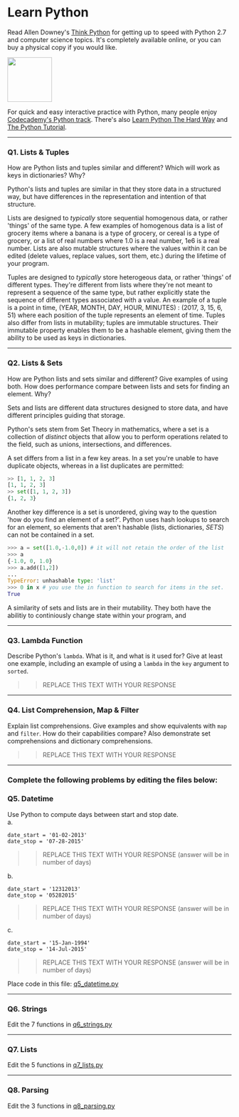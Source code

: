 # Learn Python

Read Allen Downey's [Think Python](http://www.greenteapress.com/thinkpython/) for getting up to speed with Python 2.7 and computer science topics. It's completely available online, or you can buy a physical copy if you would like.

<a href="http://www.greenteapress.com/thinkpython/"><img src="img/think_python.png" style="width: 100px;" target="_blank"></a>

For quick and easy interactive practice with Python, many people enjoy [Codecademy's Python track](http://www.codecademy.com/en/tracks/python). There's also [Learn Python The Hard Way](http://learnpythonthehardway.org/book/) and [The Python Tutorial](https://docs.python.org/2/tutorial/).

---

### Q1. Lists &amp; Tuples

How are Python lists and tuples similar and different? Which will work as keys in dictionaries? Why?

Python's lists and tuples are similar in that they store data in a structured way, but have differences in the representation and intention of that structure. 

Lists are designed to *typically* store sequential homogenous data, or rather 'things' of the same type. A few examples of homogenous data is a list of grocery items where a banana is a type of grocery, or cereal is a type of grocery, or a list of real numbers where 1.0 is a real number, 1e6 is a real number. Lists are also mutable structures where the values within it can be edited (delete values, replace values, sort them, etc.)  during the lifetime of your program.

Tuples are designed to *typically* store heterogeous data, or rather 'things' of different types. They're different from lists where they're not meant to represent a sequence of the same type, but rather explicitly state the sequence of different types associated with a value. An example of a tuple is a point in time, (YEAR, MONTH, DAY, HOUR, MINUTES) : (2017, 3, 15, 6, 51) where each position of the tuple represents an element of time. Tuples also differ from lists in mutability; tuples are immutable structures. Their immutable property enables them to be a hashable element, giving them the ability to be used as keys in dictionaries.

---

### Q2. Lists &amp; Sets

How are Python lists and sets similar and different? Give examples of using both. How does performance compare between lists and sets for finding an element. Why?

Sets and lists are different data structures designed to store data, and have different principles guiding that storage.

Python's sets stem from Set Theory in mathematics, where a set is a collection of *distinct* objects that allow you to perform operations related to the field, such as unions, intersections, and differences.

A set differs from a list in a few key areas. In a set you're unable to have duplicate objects, whereas in a list duplicates are permitted:
```python
>> [1, 1, 2, 3]
[1, 1, 2, 3]
>> set([1, 1, 2, 3])
{1, 2, 3}
```

Another key difference is a set is unordered, giving way to the question 'how do you find an element of a set?'. Python uses hash lookups to search for an element, so elements that aren't hashable (lists, dictionaries, *SETS*) can not be contained in a set.

```python
>>> a = set([1.0,-1.0,0]) # it will not retain the order of the list
>>> a 
{-1.0, 0, 1.0}
>>> a.add([1,2])
...
TypeError: unhashable type: 'list'
>>> 0 in x # you use the in function to search for items in the set.
True
```

A similarity of sets and lists are in their mutability. They both have the abilitiy to continiously change state within your program, and 

---

### Q3. Lambda Function

Describe Python's `lambda`. What is it, and what is it used for? Give at least one example, including an example of using a `lambda` in the `key` argument to `sorted`.

>> REPLACE THIS TEXT WITH YOUR RESPONSE

---

### Q4. List Comprehension, Map &amp; Filter

Explain list comprehensions. Give examples and show equivalents with `map` and `filter`. How do their capabilities compare? Also demonstrate set comprehensions and dictionary comprehensions.

>> REPLACE THIS TEXT WITH YOUR RESPONSE

---

### Complete the following problems by editing the files below:

### Q5. Datetime
Use Python to compute days between start and stop date.   
a.  

```
date_start = '01-02-2013'    
date_stop = '07-28-2015'
```

>> REPLACE THIS TEXT WITH YOUR RESPONSE (answer will be in number of days)

b.  
```
date_start = '12312013'  
date_stop = '05282015'  
```

>> REPLACE THIS TEXT WITH YOUR RESPONSE (answer will be in number of days)

c.  
```
date_start = '15-Jan-1994'      
date_stop = '14-Jul-2015'  
```

>> REPLACE THIS TEXT WITH YOUR RESPONSE  (answer will be in number of days)

Place code in this file: [q5_datetime.py](python/q5_datetime.py)

---

### Q6. Strings
Edit the 7 functions in [q6_strings.py](python/q6_strings.py)

---

### Q7. Lists
Edit the 5 functions in [q7_lists.py](python/q7_lists.py)

---

### Q8. Parsing
Edit the 3 functions in [q8_parsing.py](python/q8_parsing.py)





